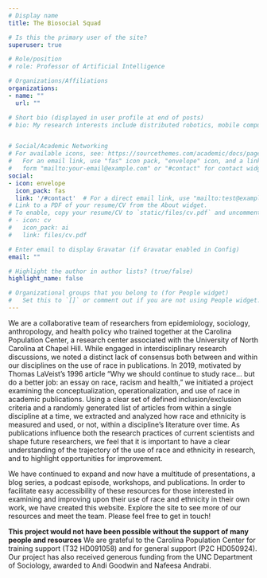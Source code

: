 ```yaml
---
# Display name
title: The Biosocial Squad

# Is this the primary user of the site?
superuser: true

# Role/position
# role: Professor of Artificial Intelligence

# Organizations/Affiliations
organizations:
- name: ""
  url: ""

# Short bio (displayed in user profile at end of posts)
# bio: My research interests include distributed robotics, mobile computing and programmable matter.


# Social/Academic Networking
# For available icons, see: https://sourcethemes.com/academic/docs/page-builder/#icons
#   For an email link, use "fas" icon pack, "envelope" icon, and a link in the
#   form "mailto:your-email@example.com" or "#contact" for contact widget.
social:
- icon: envelope
  icon_pack: fas
  link: '/#contact'  # For a direct email link, use "mailto:test@example.org".
# Link to a PDF of your resume/CV from the About widget.
# To enable, copy your resume/CV to `static/files/cv.pdf` and uncomment the lines below.
# - icon: cv
#   icon_pack: ai
#   link: files/cv.pdf

# Enter email to display Gravatar (if Gravatar enabled in Config)
email: ""

# Highlight the author in author lists? (true/false)
highlight_name: false

# Organizational groups that you belong to (for People widget)
#   Set this to `[]` or comment out if you are not using People widget.
---
```


We are a collaborative team of researchers from epidemiology, sociology, anthropology, and health policy who trained together at the Carolina Population Center, a research center associated with the University of North Carolina at Chapel Hill. While engaged in interdisciplinary research discussions, we noted a distinct lack of consensus both between and within our disciplines on the use of race in publications. In 2019, motivated by Thomas LaVeist’s 1996 article “Why we should continue to study race… but do a better job: an essay on race, racism and health,” we initiated a project examining the conceptualization, operationalization, and use of race in academic publications. Using a clear set of defined inclusion/exclusion criteria and a randomly generated list of articles from within a single discipline at a time, we extracted and analyzed how race and ethnicity is measured and used, or not, within a discipline’s literature over time. As publications influence both the research practices of current scientists and shape future researchers, we feel that it is important to have a clear understanding of the trajectory of the use of race and ethnicity in research, and to highlight opportunities for improvement.

We have continued to expand and now have a multitude of presentations, a blog series, a podcast episode, workshops, and publications. In order to facilitate easy accessibility of these resources for those interested in examining and improving upon their use of race and ethnicity in their own work, we have created this website. Explore the site to see more of our resources and meet the team. Please feel free to get in touch! 

**This project would not have been possible without the support of many people and resources**
We are grateful to the Carolina Population Center for training support (T32 HD091058) and for general support (P2C HD050924). Our project has also received generous funding from the UNC Department of Sociology, awarded to Andi Goodwin and Nafeesa Andrabi. 
